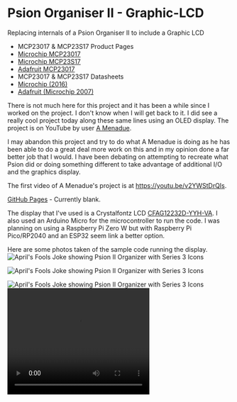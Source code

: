 # Psion Organiser II - Graphic-LCD
Replacing internals of a Psion Organiser II to include a Graphic LCD



- MCP23017 & MCP23S17 Product Pages
 - <a href="https://www.microchip.com/wwwproducts/en/mcp23017">Microchip MCP23017</a>
 - <a href="https://www.microchip.com/wwwproducts/en/mcp23S17">Microchip MCP23S17</a>
 - <a href="https://www.adafruit.com/product/732">Adafruit MCP23017</a>
- MCP23017 & MCP23S17 Datasheets
 - <a href="https://ww1.microchip.com/downloads/en/DeviceDoc/20001952C.pdf">Microchip (2016)</a>
 - <a href="https://cdn-shop.adafruit.com/datasheets/mcp23017.pdf">Adafruit (Microchip 2007)</a>

There is not much here for this project and it has been a while since I worked on the project. I don't know when I will get back to it. I did see a really cool project today along these same lines using an OLED display. The project is on YouTube by user <a href="https://www.youtube.com/channel/UCNweFQHar6-JMdXFk-MrOtQ/videos">A Menadue</a>.

I may abandon this project and try to do what A Menadue is doing as he has been able to do a great deal more work on this and in my opinion done a far better job that I would. I have been debating on attempting to recreate what Psion did or doing something different to take advantage of additional I/O and the graphics display.

The first video of A Menadue's project is at <a href="https://youtu.be/v2YWStDrQIs">https://youtu.be/v2YWStDrQIs</a>.


<a href="https://richteel.github.io/Psion-Organiser-II---Graphic-LCD/">GitHub Pages</a> - Currently blank.

The display that I've used is a Crystalfontz LCD <a href="https://www.crystalfontz.com/product/cfag12232dyyhva-transflective-graphic-lcd-122x32">CFAG12232D-YYH-VA</a>. I also used an Arduino Micro for the microcontroller to run the code. I was planning on using a Raspberry Pi Zero W but with Raspberry Pi Pico/RP2040 and an ESP32 seem link a better option.

Here are some photos taken of the sample code running the display.
![April's Fools Joke showing Psion II Organizer with Series 3 Icons](https://github.com/richteel/Psion-Organiser-II---Graphic-LCD/blob/main/Code/sketch_April_Fools/Facebook/Boot01.png?raw=true)


![April's Fools Joke showing Psion II Organizer with Series 3 Icons](https://github.com/richteel/Psion-Organiser-II---Graphic-LCD/blob/main/Code/sketch_April_Fools/Facebook/Boot02.png?raw=true)

<img alt="April's Fools Joke showing Psion II Organizer with Series 3 Icons" src="https://github.com/richteel/Psion-Organiser-II---Graphic-LCD/blob/main/Code/sketch_April_Fools/Facebook/Boot03.png?raw=true" />


<video width="320" height="240" controls>
  <source src="https://github.com/richteel/Psion-Organiser-II---Graphic-LCD/blob/main/Code/sketch_April_Fools/Facebook/Psion%20April%20Fools.mp4?raw=true" type="video/mp4">
Your browser does not support the video tag.
</video>